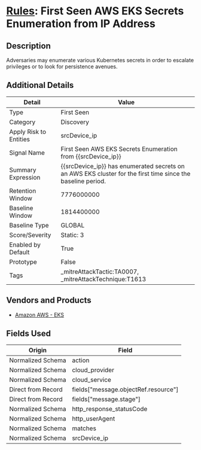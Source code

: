 # [Rules](README.md): First Seen AWS EKS Secrets Enumeration from IP Address

## Description
Adversaries may enumerate various Kubernetes secrets in order to escalate privileges or to look for persistence avenues.

## Additional Details
|Detail|Value|
|----|----|
|Type|First Seen|
|Category|Discovery|
|Apply Risk to Entities|srcDevice_ip|
|Signal Name|First Seen AWS EKS Secrets Enumeration from {{srcDevice_ip}}|
|Summary Expression|{{srcDevice_ip}} has enumerated secrets on an AWS EKS cluster for the first time since the baseline period.|
|Retention Window|7776000000|
|Baseline Window|1814400000|
|Baseline Type|GLOBAL|
|Score/Severity|Static: 3|
|Enabled by Default|True|
|Prototype|False|
|Tags|_mitreAttackTactic:TA0007, _mitreAttackTechnique:T1613|
## Vendors and Products
- [Amazon AWS - EKS](../products/234ec2b5-4142-4837-bc78-95da8a2db81a.md)


## Fields Used

|Origin|Field|
|----|----|
|Normalized Schema|action|
|Normalized Schema|cloud_provider|
|Normalized Schema|cloud_service|
|Direct from Record|fields["message.objectRef.resource"]|
|Direct from Record|fields["message.stage"]|
|Normalized Schema|http_response_statusCode|
|Normalized Schema|http_userAgent|
|Normalized Schema|matches|
|Normalized Schema|srcDevice_ip|


